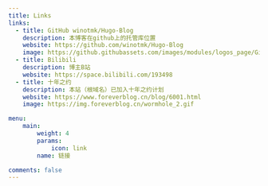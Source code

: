 ```yaml
---
title: Links
links:
  - title: GitHub winotmk/Hugo-Blog
    description: 本博客在github上的托管库位置
    website: https://github.com/winotmk/Hugo-Blog
    image: https://github.githubassets.com/images/modules/logos_page/GitHub-Mark.png
  - title: Bilibili
    description: 博主B站
    website: https://space.bilibili.com/193498
  - title: 十年之约
    description: 本站（根域名）已加入十年之约计划
    website: https://www.foreverblog.cn/blog/6001.html
    image: https://img.foreverblog.cn/wormhole_2.gif

menu:
    main: 
        weight: 4
        params:
            icon: link
        name: 链接

comments: false
---
```


<!--
To use this feature, add `links` section to frontmatter.

This page's frontmatter:

```yaml
links:
  - title: GitHub
    description: GitHub is the world's largest software development platform.
    website: https://github.com
    image: https://github.githubassets.com/images/modules/logos_page/GitHub-Mark.png
  - title: TypeScript
    description: TypeScript is a typed superset of JavaScript that compiles to plain JavaScript.
    website: https://www.typescriptlang.org
    image: ts-logo-128.jpg
```

`image` field accepts both local and external images.
-->
